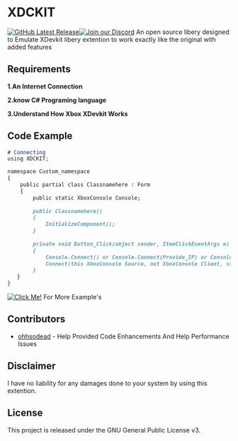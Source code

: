 # XDCKIT
[![GitHub Latest Release](https://img.shields.io/badge/Latest-Release-red)](https://github.com/XBM360/XDCKIT/releases)[![Join our Discord](https://img.shields.io/badge/join%20Us-discord-7289DA)](https://discord.gg/QvdmNnfQ86)
An open source libery designed to Emulate XDevkit libery extention to work exactly like the original with added features

## Requirements
**1.An Internet Connection**

**2.know C# Programing language**

**3.Understand How Xbox XDevkit Works**

## Code Example

```markdown
# Connecting
using XDCKIT;

namespace Custom_namespace
{
    public partial class Classnamehere : Form
    {
        public static XboxConsole Console;
    
        public Classnamehere()
        {
            InitializeComponent();
        }
        
        private void Button_Click(object sender, ItemClickEventArgs e)
        {
            Console.Connect() or Console.Connect(Provide_IP) or Console.Connect(Provide_IP,provide_CostumePort) or
            Connect(this XboxConsole Source, out XboxConsole Client, string ConsoleNameOrIP = "default", int Port = 730)
        }
   }
}
```
[![Click Me!](https://img.shields.io/badge/Click-Me!-blue)](https://xbm360.github.io/XDCKIT/) For More Example's

## Contributors
* [ohhsodead](https://github.com/ohhsodead) - Help Provided Code Enhancements And Help Performance Issues
## Disclaimer
I have no liability for any damages done to your system by using this extention.

## License

This project is released under the GNU General Public License v3.
